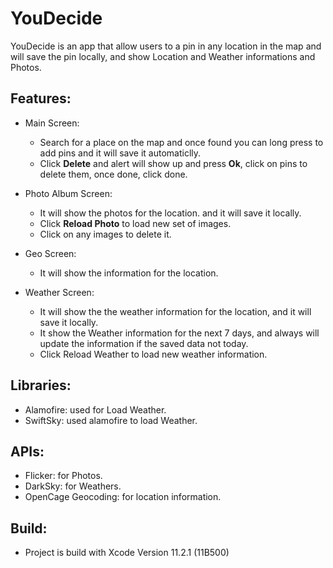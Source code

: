 # YouDecide

YouDecide is an app that allow users to a pin in any location in the map and will save the pin locally, and show Location and Weather informations and Photos.

## Features:

- Main Screen:
   - Search for a place on the map and once found you can long press to add pins and it will save it automaticlly.
   - Click **Delete** and alert will show up and press **Ok**, click on pins to delete them, once done, click done.

- Photo Album Screen:
   - It will show the photos for the location. and it will save it locally.
   - Click **Reload Photo** to load new set of images.
   - Click on any images to delete it.
- Geo Screen:
   - It will show the information for the location.
- Weather Screen:
   - It will show the the weather information for the location, and it will save it locally.
   - It show the Weather information for the next 7 days, and always will update the information if the saved data not today.
   - Click Reload Weather to load new weather information.
## Libraries:

- Alamofire: used for Load Weather.
- SwiftSky: used alamofire to load Weather.

## APIs:

- Flicker: for Photos.
- DarkSky: for Weathers.
- OpenCage Geocoding: for location information.

## Build:
- Project is build with Xcode Version 11.2.1 (11B500)
